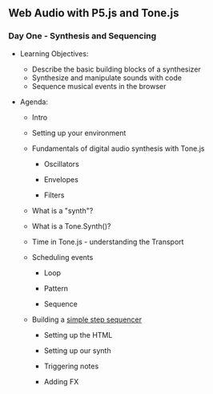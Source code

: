 ## Web Audio with P5.js and Tone.js

### Day One - Synthesis and Sequencing

- Learning Objectives:
  - Describe the basic building blocks of a synthesizer
  - Synthesize and manipulate sounds with code
  - Sequence musical events in the browser

- Agenda: 

  - Intro

  - Setting up your environment

  - Fundamentals of digital audio synthesis with Tone.js

    - Oscillators

    - Envelopes

    - Filters

  - What is a "synth"?

  - What is a Tone.Synth()?

  - Time in Tone.js - understanding the Transport

  - Scheduling events

    - Loop

    - Pattern

    - Sequence

  - Building a [simple step sequencer](https://editor.p5js.org/mbnelson86/sketches/hpiILHcF3)

    - Setting up the HTML

    - Setting up our synth

    - Triggering notes

    - Adding FX